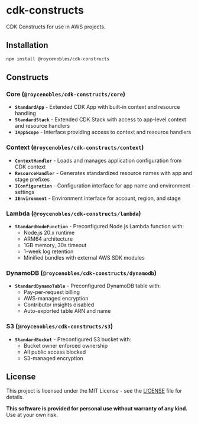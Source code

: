 # cdk-constructs

CDK Constructs for use in AWS projects.

## Installation

```bash
npm install @roycenobles/cdk-constructs
```

## Constructs

### Core (`@roycenobles/cdk-constructs/core`)

- **`StandardApp`** - Extended CDK App with built-in context and resource handling
- **`StandardStack`** - Extended CDK Stack with access to app-level context and resource handlers
- **`IAppScope`** - Interface providing access to context and resource handlers

### Context (`@roycenobles/cdk-constructs/context`)

- **`ContextHandler`** - Loads and manages application configuration from CDK context
- **`ResourceHandler`** - Generates standardized resource names with app and stage prefixes
- **`IConfiguration`** - Configuration interface for app name and environment settings
- **`IEnvironment`** - Environment interface for account, region, and stage

### Lambda (`@roycenobles/cdk-constructs/lambda`)

- **`StandardNodeFunction`** - Preconfigured Node.js Lambda function with:
  - Node.js 20.x runtime
  - ARM64 architecture
  - 1GB memory, 30s timeout
  - 1-week log retention
  - Minified bundles with external AWS SDK modules

### DynamoDB (`@roycenobles/cdk-constructs/dynamodb`)

- **`StandardDynamoTable`** - Preconfigured DynamoDB table with:
  - Pay-per-request billing
  - AWS-managed encryption
  - Contributor insights disabled
  - Auto-exported table ARN and name

### S3 (`@roycenobles/cdk-constructs/s3`)

- **`StandardBucket`** - Preconfigured S3 bucket with:
  - Bucket owner enforced ownership
  - All public access blocked
  - S3-managed encryption

## License

This project is licensed under the MIT License - see the [LICENSE](LICENSE) file for details.

**This software is provided for personal use without warranty of any kind.** Use at your own risk.
